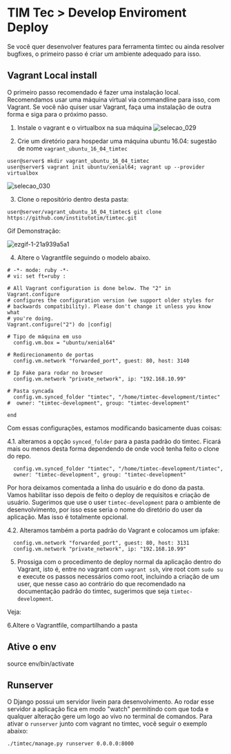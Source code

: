# TIM Tec > Develop Enviroment Deploy

Se você quer desenvolver features para ferramenta timtec ou ainda resolver bugfixes, o primeiro passo é criar um ambiente adequado para isso. 

## Vagrant Local install
O primeiro passo recomendado é fazer uma instalação local. Recomendamos usar uma máquina virtual via commandline para isso, com Vagrant. Se você não quiser usar Vagrant, faça uma instalação de outra forma e siga para o próximo passo. 

1. Instale o vagrant e o virtualbox na sua máquina
![selecao_029](https://user-images.githubusercontent.com/641411/27147091-ee65787e-5111-11e7-877e-f59e0ceb4398.png)

2. Crie um diretório para hospedar uma máquina ubuntu 16.04: sugestão de nome ```vagrant_ubuntu_16_04_timtec```

```
user@server$ mkdir vagrant_ubuntu_16_04_timtec
user@server$ vagrant init ubuntu/xenial64; vagrant up --provider virtualbox
```
![selecao_030](https://user-images.githubusercontent.com/641411/27147228-5eb5eb68-5112-11e7-9af7-d78f9aedee06.png)

3. Clone o repositório dentro desta pasta:
```
user@server/vagrant_ubuntu_16_04_timtec$ git clone https://github.com/institutotim/timtec.git
```
Gif Demonstração:

![ezgif-1-21a939a5a1](https://user-images.githubusercontent.com/641411/27148144-90ecf9ca-5115-11e7-81ce-fc5fcc8b58a9.gif)

4. Altere o Vagrantfile seguindo o modelo abaixo.


```
# -*- mode: ruby -*-
# vi: set ft=ruby :

# All Vagrant configuration is done below. The "2" in Vagrant.configure
# configures the configuration version (we support older styles for
# backwards compatibility). Please don't change it unless you know what
# you're doing.
Vagrant.configure("2") do |config|

# Tipo de máquina em uso
  config.vm.box = "ubuntu/xenial64"

# Redirecionamento de portas
  config.vm.network "forwarded_port", guest: 80, host: 3140

# Ip Fake para rodar no browser
  config.vm.network "private_network", ip: "192.168.10.99"

# Pasta syncada
  config.vm.synced_folder "timtec", "/home/timtec-development/timtec"
#  owner: "timtec-development", group: "timtec-development"

end
```

Com essas configurações, estamos modificando basicamente duas coisas:

4.1. alteramos a opção ```synced_folder``` para a pasta padrão do timtec. Ficará mais ou menos desta forma dependendo de onde você tenha feito o clone do repo.

```
  config.vm.synced_folder "timtec", "/home/timtec-development/timtec",
  owner: "timtec-development", group: "timtec-development"
```

Por hora deixamos comentada a linha do usuário e do dono da pasta. Vamos habilitar isso depois de feito o deploy de requisitos e criação de usuário. Sugerimos que use o user ```timtec-development``` para o ambiente de desenvolvimento, por isso esse seria o nome do diretório do user da aplicação. Mas isso é totalmente opcional. 

4.2. Alteramos também a porta padrão do Vagrant e colocamos um ipfake:

```
  config.vm.network "forwarded_port", guest: 80, host: 3131
  config.vm.network "private_network", ip: "192.168.10.99"
```

5. Prossiga com o procedimento de deploy normal da aplicação dentro do Vagrant, isto é, entre no vagrant com ```vagrant ssh```, vire root com ```sudo su``` e execute os passos necessários como root, incluindo a criação de um user, que nesse caso ao contrário do que recomendado na documentação padrão do timtec, sugerimos que seja ```timtec-development```. 

Veja: 

6.Altere o Vagrantfile, compartilhando a pasta


## Ative o env


source env/bin/activate


## Runserver
O Django possui um servidor livein para desenvolvimento. Ao rodar esse servidor a aplicação fica em modo "watch" permitindo com que toda e qualquer alteração gere um logo ao vivo no terminal de comandos. Para ativar o ```runserver``` junto com vagrant no timtec, você seguir o exemplo abaixo:

```
./timtec/manage.py runserver 0.0.0.0:8000
```














